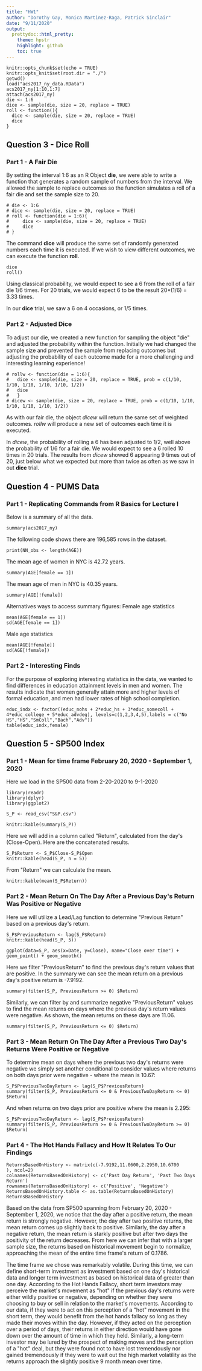 ```yaml
---
title: "HW1"
author: "Dorothy Gay, Monica Martinez-Raga, Patrick Sinclair"
date: "9/11/2020"
output: 
  prettydoc::html_pretty:
    theme: hpstr
    highlight: github
    toc: true
---
```

```{r setup, include=FALSE}
knitr::opts_chunk$set(echo = TRUE)
knitr::opts_knit$set(root.dir = "./")
getwd()
load("acs2017_ny_data.RData")
acs2017_ny[1:10,1:7]
attach(acs2017_ny)
die <- 1:6
dice <- sample(die, size = 20, replace = TRUE)
roll <- function(){
  dice <- sample(die, size = 20, replace = TRUE)
  dice
}
```
## Question 3 - Dice Roll
### Part 1 - A Fair Die
By setting the interval 1:6 as an R Object **die**, we were able to write a function
that generates a random sample of numbers from the interval. We allowed the sample to replace outcomes so the function simulates a roll of a fair die and set the sample size to 20. 

```{r fair die, echo=TRUE}
# die <- 1:6
# dice <- sample(die, size = 20, replace = TRUE)
# roll <- function(die = 1:6){
#     dice <- sample(die, size = 20, replace = TRUE)
#     dice
# }
```
The command **dice** will produce the same set of randomly generated numbers each time it is executed. If we wish to view different outcomes, we can execute the function **roll**.
```{r fair die 2, echo=TRUE}
dice
roll()
```
Using classical probability, we would expect to see a 6 from the roll of a fair die 1/6 times. For 20 trials, we would expect 6 to be the result 20*(1/6) = 3.33 times. 

In our **dice** trial, we saw a 6 on 4 occasions, or 1/5 times.

### Part 2 - Adjusted Dice

To adjust our die, we created a new function for sampling the object "die" and adjusted the probability within the function. Initially we had changed the sample size and prevented the sample from replacing outcomes but adjusting the probability of each outcome made for a more challenging and interesting learning experience!

```{r large sample space, echo=TRUE}
# rollw <- function(die = 1:6){
#   dice <- sample(die, size = 20, replace = TRUE, prob = c(1/10, 1/10, 1/10, 1/10, 1/10, 1/2))
#   dice
#   }
# dicew <- sample(die, size = 20, replace = TRUE, prob = c(1/10, 1/10, 1/10, 1/10, 1/10, 1/2)) 
```

As with our fair die, the object *dicew* will return the same set of weighted outcomes. *rollw* will produce a new set of outcomes each time it is executed.  

In *dicew*, the probability of rolling a 6 has been adjusted to 1/2, well above the probability of 1/6 for a fair die. We would expect to see a 6 rolled 10 times in 20 trials. The results from *dicew* showed 6 appearing 9 times out of 20, just below what we expected but more than twice as often as we saw in out **dice** trial.

## Question 4 - PUMS Data
### Part 1 - Replicating Commands from R Basics for Lecture I
Below is a summary of all the data.
```{r}
summary(acs2017_ny)
```
The following code shows there are 196,585 rows in the dataset.
```{r}
print(NN_obs <- length(AGE))
```
The mean age of women in NYC is 42.72 years.
```{r}
summary(AGE[female == 1])
```
The mean age of men in NYC is 40.35 years.
```{r}
summary(AGE[!female])
```
Alternatives ways to access summary figures:
Female age statistics
```{r}
mean(AGE[female == 1])
sd(AGE[female == 1])
```
Male age statistics
```{r}
mean(AGE[!female])
sd(AGE[!female])
```
### Part 2 - Interesting Finds
For the purpose of exploring interesting statistics in the data, we wanted to find differences in education attainment levels in men and women. The results indicate that women generally attain more and higher levels of formal education, and men had lower rates of high school completion.
```{r}
educ_indx <- factor((educ_nohs + 2*educ_hs + 3*educ_somecoll + 4*educ_college + 5*educ_advdeg), levels=c(1,2,3,4,5),labels = c("No HS","HS","SmColl","Bach","Adv"))
table(educ_indx,female)
```
## Question 5 - SP500 Index
### Part 1 - Mean for time frame February 20, 2020 - September 1, 2020

Here we load in the SP500 data from 2-20-2020 to 9-1-2020
```{r, message=FALSE}
library(readr)
library(dplyr)
library(ggplot2)

S_P <- read_csv("S&P.csv")

```
```{r}
knitr::kable(summary(S_P))
```
Here we will add in a column called "Return", calculated from the day's (Close-Open). Here are the concatenated results. 
```{r}
S_P$Return <- S_P$Close-S_P$Open
knitr::kable(head(S_P, n = 5))
```
From "Return" we can calculate the mean.
```{r}
knitr::kable(mean(S_P$Return))
```
### Part 2 - Mean Return On The Day After a Previous Day's Return Was Positive or Negative
Here we will utilize a Lead/Lag function to determine "Previous Return" based on a previous day's return.
```{r}
S_P$PreviousReturn <- lag(S_P$Return)
knitr::kable(head(S_P, 5))
```

```{r message=FALSE}
ggplot(data=S_P, aes(x=Date, y=Close), name="Close over time") + geom_point() + geom_smooth()
```

Here we filter "PreviousReturn" to find the previous day's return values that are positive. In the summary we can see the mean return on a previous day's positive return is -7.9192.
```{r}
summary(filter(S_P, PreviousReturn >= 0) $Return)
```
Similarly, we can filter by and summarize negative "PreviousReturn" values to find the mean returns on days where the previous day's return values were negative. As shown, the mean returns on these days are 11.06.
```{r}
summary(filter(S_P, PreviousReturn <= 0) $Return)
```
### Part 3 - Mean Return On The Day After a Previous Two Day's Returns Were Positive or Negative
To determine mean on days where the previous two day's returns were negative we simply set another conditional to consider values where returns on both days prior were negative - where the mean is 10.67:
```{r}
S_P$PreviousTwoDayReturn <- lag(S_P$PreviousReturn)
summary(filter(S_P, PreviousReturn <= 0 & PreviousTwoDayReturn <= 0) $Return)
```
And when returns on two days prior are positive where the mean is 2.295:
```{R}
S_P$PreviousTwoDayReturn <- lag(S_P$PreviousReturn)
summary(filter(S_P, PreviousReturn >= 0 & PreviousTwoDayReturn >= 0) $Return)
```
### Part 4 - The Hot Hands Fallacy and How It Relates To Our Findings
```{R}
ReturnsBasedOnHistory <- matrix(c(-7.9192,11.0600,2.2950,10.6700
), ncol=2)
colnames(ReturnsBasedOnHistory) <- c('Past Day Return', 'Past Two Days Return')
rownames(ReturnsBasedOnHistory) <- c('Positive', 'Negative')
ReturnsBasedOnHistory.table <- as.table(ReturnsBasedOnHistory)
ReturnsBasedOnHistory
```
Based on the data from SP500 spanning from February 20, 2020 - September 1, 2020, we notice that the day after a positive return, the mean return is strongly negative. However, the day after two positive returns, the mean return comes up slightly back to positive. Similarly, the day after a negative return, the mean return is starkly positive but after two days the positivity of the return decreases. From here we can infer that with a larger sample size, the returns based on historical movement begin to normalize, approaching the mean of the entire time frame's return of 0.1786.

The time frame we chose was remarkably volatile. During this time, we can define short-term investment as investment based on one day's historical data and longer term investment as based on historical data of greater than one day. According to the Hot Hands Fallacy, short term investors may perceive the market's movement as "hot" if the previous day's returns were either wildly positive or negative, depending on whether they were choosing to buy or sell in relation to the market's movements. According to our data, if they were to act on this perception of a "hot" movement in the short term, they would benefit from the hot hands fallacy so long as they made their moves within the day. However, if they acted on the perception over a period of days, their returns in either direction would have gone down over the amount of time in which they held. Similarly, a long-term investor may be lured by the prospect of making moves and the perception of a "hot" deal, but they were found not to have lost tremendously nor gained tremendously if they were to wait out the high market volatility as the returns approach the slightly positive 9 month mean over time.